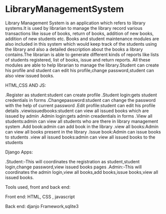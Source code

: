 # LibraryManagementSystem
Library Management System is an application which refers to library systems.It is used by librarian to manage the library record various transactions like issue of books, return of books, addition of new books, addition of new students etc. Books and student maintenance modules are also included in this system which would keep track of the students using the library and also a detailed description about the books a library contains.The librarian is able to generate different kinds of reports like lists of students registered, list of books, issue and return reports. All these modules are able to help librarian to manage the library.Student can create his profile and student can edit his profile,change password,student can also view issued books.

HTML,CSS AND JS:

 .Register as student:student can create profile
 .Student login:gets student credentials in forms
 .Changepassword:student can change the password with the help of current password
 .Edit profile:student can edit his profile details
 .viewissuedbooks:student can view all issued books which are issued by admin
 .Admin login:gets admin creadentials in forms
 .View all students:admin can view all students who are there in library management system
 .Add book:admin can add book in the library 
 .view all books:Admin can view all books present in the library
 .Issue book:Admin can issue books to students 
 .view all issued books:admin can view all issued books to the students
 
Django Apps:

 .Student:-This will coordinates the registration as student,student login,change password,view issued books pages
 .Admin:-This will coordinates the admin login,view all books,add books,issue books,view all issued books.


Tools used, front and back end:


Front end:
	HTML, CSS , javascript



Back end:
	djanjo Framework,sqlite3


